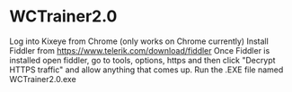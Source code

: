 # WCTrainer2.0

Log into Kixeye from Chrome (only works on Chrome currently)
Install Fiddler from https://www.telerik.com/download/fiddler
Once Fiddler is installed open fiddler, go to tools, options, https and then click "Decrypt HTTPS traffic" and allow anything that comes up.
Run the .EXE file named WCTrainer2.0.exe
